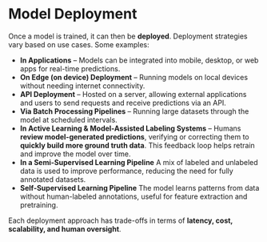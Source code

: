 # Model Deployment

Once a model is trained, it can then be **deployed**. Deployment strategies vary based on use cases. Some examples:  

- **In Applications**  – Models can be integrated into mobile, desktop, or web apps for real-time predictions. 
- **On Edge (on device) Deployment**  – Running models on local devices without needing internet connectivity.  
- **API Deployment**  – Hosted on a server, allowing external applications and users to send requests and receive predictions via an API.  
- **Via Batch Processing Pipelines**  – Running large datasets through the model at scheduled intervals.
- **In Active Learning & Model-Assisted Labeling Systems** – Humans **review model-generated predictions**, verifying or correcting them to **quickly build more ground truth data**. This feedback loop helps retrain and improve the model over time.   
- **In a Semi-Supervised Learning Pipeline** A mix of labeled and unlabeled data is used to improve performance, reducing the need for fully annotated datasets.  
- **Self-Supervised Learning Pipeline** The model learns patterns from data without human-labeled annotations, useful for feature extraction and pretraining.  

Each deployment approach has trade-offs in terms of **latency, cost, scalability, and human oversight**. 